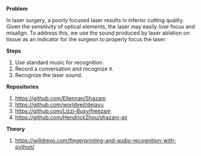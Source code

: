 **Problem**

In laser surgery, a poorly focused laser results in inferior cutting quality. Given the sensitivity of optical elements, the laser may easily lose focus and misalign. To address this, we use the sound produced by laser ablation on tissue as an indicator for the surgeon to properly focus the laser.

**Steps**
1. Use standard music for recognition.
2. Record a conversation and recognize it.
3. Recognize the laser sound.

**Repositories**
1. https://github.com/Ellennan/Shazam
2. https://github.com/worldveil/dejavu
3. https://github.com/Lizzi-Busy/freezam
4. https://github.com/HendrickZhou/shazam-air

**Theory**

1. https://willdrevo.com/fingerprinting-and-audio-recognition-with-python/


